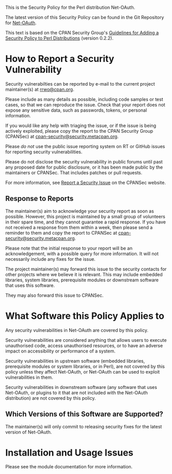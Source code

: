 This is the Security Policy for the Perl distribution Net-OAuth.

The latest version of this Security Policy can be found in the
Git Repository for [Net-OAuth](https://github.com/keeth/Net-OAuth).

This text is based on the CPAN Security Group's
[Guidelines for Adding a Security Policy to Perl Distributions](https://security.metacpan.org/docs/guides/security-policy-for-authors.html)
(version 0.2.2).

# How to Report a Security Vulnerability

Security vulnerabilties can be reported by e-mail to the current
project maintainer(s) at <rrwo@cpan.org>.

Please include as many details as possible, including code samples
or test cases, so that we can reproduce the issue.  Check that your
report does not expose any sensitive data, such as passwords,
tokens, or personal information.

If you would like any help with triaging the issue, or if the issue
is being actively exploited, please copy the report to the CPAN
Security Group (CPANSec) at <cpan-security@security.metacpan.org>.

Please *do not* use the public issue reporting system on RT or
GitHub issues for reporting security vulnerabilities.

Please do not disclose the security vulnerability in public forums
until past any proposed date for public disclosure, or it has been
made public by the maintainers or CPANSec.  That includes patches or
pull requests.

For more information, see
[Report a Security Issue](https://security.metacpan.org/docs/report.html)
on the CPANSec website.

## Response to Reports

The maintainer(s) aim to acknowledge your security report as soon as
possible.  However, this project is maintained by a small group of
volunteers in their spare time, and they cannot guarantee a rapid
response.  If you have not received a response from them within a
week, then please send a reminder to them and copy the report to
CPANSec at <cpan-security@security.metacpan.org>.

Please note that the initial response to your report will be an
acknowledgement, with a possible query for more information.  It
will not necessarily include any fixes for the issue.

The project maintainer(s) may forward this issue to the security
contacts for other projects where we believe it is relevant.  This
may include embedded libraries, system libraries, prerequisite
modules or downstream software that uses this software.

They may also forward this issue to CPANSec.

# What Software this Policy Applies to

Any security vulnerabilities in Net-OAuth are covered by this policy.

Security vulnerabilities are considered anything that allows users
to execute unauthorised code, access unauthorised resources, or to
have an adverse impact on accessibility or performance of a system.

Security vulnerabilities in upstream software (embedded libraries,
prerequisite modules or system libraries, or in Perl), are not covered
by this policy unless they affect Net-OAuth, or Net-OAuth can be used
to exploit vulnerabilities in them.

Security vulnerabilities in downstream software (any software that
uses Net-OAuth, or plugins to it that are not included
with the Net-OAuth distribution) are not covered by
this policy.

## Which Versions of this Software are Supported?

The maintainer(s) will only commit to releasing security fixes for the
latest version of Net-OAuth.

# Installation and Usage Issues

Please see the module documentation for more information.

